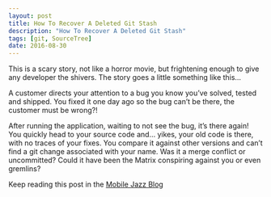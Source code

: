 ```yaml
---
layout: post
title: How To Recover A Deleted Git Stash
description: "How To Recover A Deleted Git Stash"
tags: [git, SourceTree]
date: 2016-08-30
---
```


This is a scary story, not like a horror movie, but frightening enough to give any developer the shivers. The story goes a little something like this…

A customer directs your attention to a bug you know you’ve solved, tested and shipped. You fixed it one day ago so the bug can’t be there, the customer must be wrong?!

After running the application, waiting to not see the bug, it’s there again! You quickly head to your source code and… yikes, your old code is there, with no traces of your fixes. You compare it against other versions and can’t find a git change associated with your name. Was it a merge conflict or uncommitted? Could it have been the Matrix conspiring against you or even gremlins?

Keep reading this post in the [Mobile Jazz Blog](https://mobilejazz.com/blog/how-to-recover-a-deleted-git-stash/)
